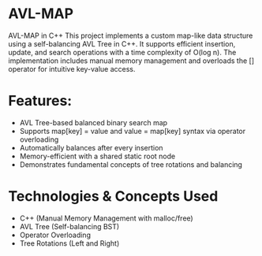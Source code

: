 # AVL-MAP
AVL-MAP in C++
This project implements a custom map-like data structure using a self-balancing AVL Tree in C++. It supports efficient insertion, update, and search operations with a time complexity of O(log n). The implementation includes manual memory management and overloads the [] operator for intuitive key-value access.

# Features:
- AVL Tree-based balanced binary search map
- Supports map[key] = value and value = map[key] syntax via operator overloading
- Automatically balances after every insertion
- Memory-efficient with a shared static root node
- Demonstrates fundamental concepts of tree rotations and balancing

# Technologies & Concepts Used
- C++ (Manual Memory Management with malloc/free)
- AVL Tree (Self-balancing BST)
- Operator Overloading
- Tree Rotations (Left and Right)
